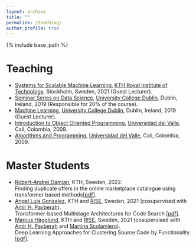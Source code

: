 ```yaml
---
layout: archive
title: ""
permalink: /teaching/
author_profile: true
---
```


{% include base_path %}

Teaching
======
* [Systems for Scalable Machine Learning](https://fid3024.github.io/), [KTH Royal Institute of Technology](https://www.kth.se/), Stockholm, Sweden, 2021 (Guest Lecturer).
* [Seminar Series on Data Science](https://hub.ucd.ie/usis/!W_HU_MENU.P_PUBLISH?p_tag=MODULE&MODULE=COMP41700), [University College Dublin](https://www.ucd.ie/), Dublin, Ireland, 2019 (Responsible for 20% of the course).
* [Machine Learning](https://hub.ucd.ie/usis/!W_HU_MENU.P_PUBLISH?p_tag=MODULE&MODULE=COMP47490), [University College Dublin](https://www.ucd.ie/), Dublin, Ireland, 2019 (Guest Lecturer).
* [Introduction to Object Oriented Programming](https://drive.google.com/file/d/0BzEbP3CV_6GhZG42TjltWHZIbVE/view?resourcekey=0-8XJHOdJ4SNTnuiR1pS6Oeg), [Universidad del Valle](https://www.univalle.edu.co/), Cali, Colombia, 2009.
* [Algorithms and Programming](https://drive.google.com/file/d/0B4MYckRwqozAcHNka1lUQnMwanNOR25PbFJsMmI5b2I0RjZz/view?resourcekey=0-G-2SMjBgECyPLeZWLO9Q0w), [Universidad del Valle](https://www.univalle.edu.co/), Cali, Colombia, 2009.


Master Students
======
* [Robert-Andrei Damian](https://fr.linkedin.com/in/damian-robert), KTH, Sweden, 2022.<br>
  Finding duplicate offers in the online marketplace catalogue using transformer based methods\[[pdf](/files/download/students/robert_andrei_damian_master_thesis.pdf)\].
* [Angel Luis Gonzalez](https://www.linkedin.com/in/angel-luis-gonzalez-lopez/), KTH and [RISE](https://www.ri.se/en), Sweden, 2021 (cosupervised with [Amir H. Payberah](https://www.kth.se/profile/payberah?l=en)).<br>
  Transformer-based Multistage Architectures for Code Search \[[pdf](/files/download/students/angel_luis_gonzalez_master_thesis.pdf)\].
* [Marcus Hägglund](https://www.linkedin.com/in/marcus-h%C3%A4gglund-54427212a), KTH and [RISE](https://www.ri.se/en), Sweden, 2021 (cosupervised with [Amir H. Payberah](https://www.kth.se/profile/payberah?l=en) and [Martina Scolamiero](https://www.kth.se/profile/scola/)).<br>
  Deep Learning Approaches for Clustering Source Code by Functionality  \[[pdf](/files/download/students/marcus_hagglund_master_thesis.pdf)\].

